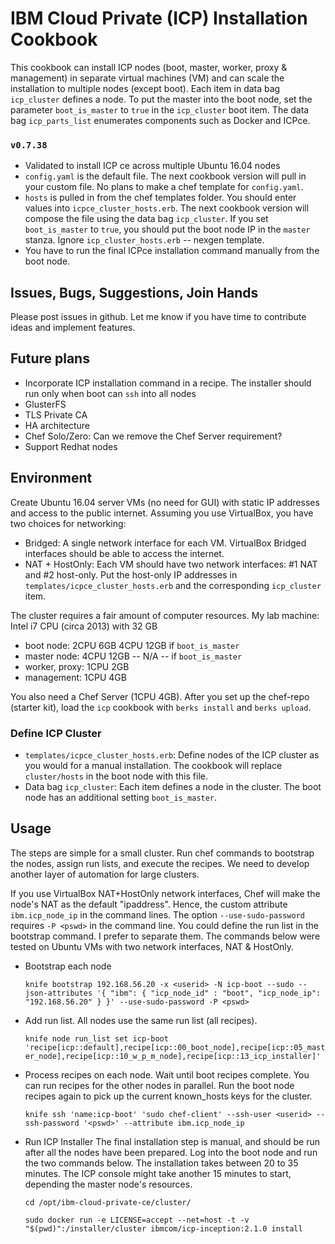 # IBM Cloud Private (ICP) Installation Cookbook
This cookbook can install ICP nodes (boot, master, worker, proxy & management) in separate virtual machines (VM) and can scale the installation to multiple nodes (except boot). Each item in data bag `icp_cluster` defines a node. To put the master into the boot node, set the parameter `boot_is_master` to `true` in the `icp_cluster` boot item. The data bag `icp_parts_list` enumerates components such as Docker and ICPce.

### `v0.7.38`
- Validated to install ICP ce across multiple Ubuntu 16.04 nodes
- `config.yaml` is the default file. The next cookbook version will pull in your custom file. No plans to make a chef template for `config.yaml`.
- `hosts` is pulled in from the chef templates folder. You should enter values into `icpce_cluster_hosts.erb`. The next cookbook version will compose the file using the data bag `icp_cluster`. If you set `boot_is_master` to `true`, you should put the boot node IP in the `master` stanza.  Ignore `icp_cluster_hosts.erb` -- nexgen template.
- You have to run the final ICPce installation command manually from the boot node.

## Issues, Bugs, Suggestions, Join Hands
Please post issues in github. Let me know if you have time to contribute ideas and implement features.

## Future plans
- Incorporate ICP installation command in a recipe. The installer should run only when boot can `ssh` into all nodes
- GlusterFS
- TLS Private CA
- HA architecture
- Chef Solo/Zero: Can we remove the Chef Server requirement?
- Support Redhat nodes

## Environment
Create Ubuntu 16.04 server VMs (no need for GUI) with static IP addresses and access to the public internet. Assuming you use VirtualBox, you have two choices for networking:
- Bridged: A single network interface for each VM. VirtualBox Bridged interfaces should be able to access the internet.
- NAT + HostOnly: Each VM should have two network interfaces: #1 NAT and #2 host-only. Put the host-only IP addresses in `templates/icpce_cluster_hosts.erb` and the corresponding `icp_cluster` item.

The cluster requires a fair amount of computer resources. My lab machine: Intel i7 CPU (circa 2013) with 32 GB
- boot node:      2CPU 6GB    4CPU 12GB if `boot_is_master`
- master node:    4CPU 12GB   -- N/A -- if `boot_is_master`
- worker, proxy:  1CPU 2GB
- management:     1CPU 4GB

You also need a Chef Server (1CPU 4GB). After you set up the chef-repo (starter kit), load the `icp` cookbook with `berks install` and `berks upload`.

### Define ICP Cluster
- `templates/icpce_cluster_hosts.erb`: Define nodes of the ICP cluster as you would for a manual installation. The cookbook will replace `cluster/hosts` in the boot node with this file.
- Data bag `icp_cluster`: Each item defines a node in the cluster. The boot node has an additional setting `boot_is_master`.

## Usage
The steps are simple for a small cluster. Run chef commands to bootstrap the nodes, assign run lists, and execute the recipes. We need to develop another layer of automation for large clusters.

If you use VirtualBox NAT+HostOnly network interfaces, Chef will make the node's NAT as the default "ipaddress". Hence, the custom attribute `ibm.icp_node_ip` in the command lines. The option `--use-sudo-password` requires `-P <pswd>` in the command line. You could define the run list in the bootstrap command. I prefer to separate them. The commands below were tested on Ubuntu VMs with two network interfaces, NAT & HostOnly.

- Bootstrap each node

  `knife bootstrap 192.168.56.20 -x <userid> -N icp-boot --sudo --json-attributes '{ "ibm": { "icp_node_id" : "boot", "icp_node_ip": "192.168.56.20" } }' --use-sudo-password -P <pswd>`

- Add run list. All nodes use the same run list (all recipes).

  `knife node run_list set icp-boot 'recipe[icp::default],recipe[icp::00_boot_node],recipe[icp::05_master_node],recipe[icp::10_w_p_m_node],recipe[icp::13_icp_installer]'`

- Process recipes on each node. Wait until boot recipes complete. You can run recipes for the other nodes in parallel. Run the boot node recipes again to pick up the current known_hosts keys for the cluster.

  `knife ssh 'name:icp-boot' 'sudo chef-client' --ssh-user <userid> --ssh-password '<pswd>' --attribute ibm.icp_node_ip`

- Run ICP Installer
The final installation step is manual, and should be run after all the nodes have been prepared. Log into the boot node and run the two commands below. The installation takes between 20 to 35 minutes. The ICP console might take another 15 minutes to start, depending the master node's resources.

  `cd /opt/ibm-cloud-private-ce/cluster/`

  `sudo docker run -e LICENSE=accept --net=host -t -v "$(pwd)":/installer/cluster ibmcom/icp-inception:2.1.0 install`
